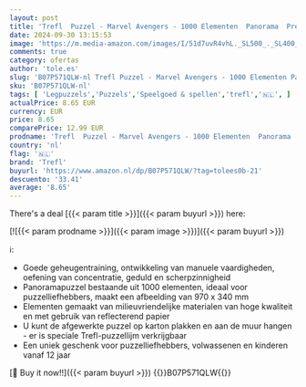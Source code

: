 ```yaml
---
layout: post
title: 'Trefl  Puzzel - Marvel Avengers - 1000 Elementen  Panorama  Premium Kwaliteit  Doe Mee Met Het Marvel Universum  Voor Volwassenen En Kinderen Vanaf 12 Jaar'
date: 2024-09-30 13:15:53
image: 'https://m.media-amazon.com/images/I/51d7uvR4vhL._SL500_._SL400_.jpg'
comments: true
category: ofertas
author: 'tole.es'
slug: 'B07P571QLW-nl Trefl Puzzel - Marvel Avengers - 1000 Elementen Panorama...'
sku: 'B07P571QLW-nl'
tags: [ 'Legpuzzels','Puzzels','Speelgoed & spellen','trefl','🇳🇱', ]
actualPrice: 8.65 EUR
currency: EUR
price: 8.65
comparePrice: 12.99 EUR
prodname: 'Trefl  Puzzel - Marvel Avengers - 1000 Elementen  Panorama  Premium Kwaliteit  Doe Mee Met Het Marvel Universum  Voor Volwassenen En Kinderen Vanaf 12 Jaar'
country: 'nl'
flag: '🇳🇱'
brand: 'Trefl'
buyurl: 'https://www.amazon.nl/dp/B07P571QLW/?tag=tolees0b-21'
descuento: '33.41'
average: '8.65'
---
```


There's a deal [{{< param title >}}]({{< param buyurl >}})  here:

[![{{< param prodname >}}]({{< param image >}})]({{< param buyurl >}})

ℹ️:

- Goede geheugentraining, ontwikkeling van manuele vaardigheden, oefening van concentratie, geduld en scherpzinnigheid
- Panoramapuzzel bestaande uit 1000 elementen, ideaal voor puzzelliefhebbers, maakt een afbeelding van 970 x 340 mm
- Elementen gemaakt van milieuvriendelijke materialen van hoge kwaliteit en met gebruik van reflecterend papier
- U kunt de afgewerkte puzzel op karton plakken en aan de muur hangen - er is speciale Trefl-puzzellijm verkrijgbaar
- Een uniek geschenk voor puzzelliefhebbers, volwassenen en kinderen vanaf 12 jaar

[🛒 Buy it now!!]({{< param buyurl >}})
{{<world>}}B07P571QLW{{</world>}}
